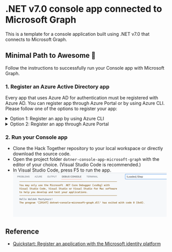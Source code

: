 # .NET v7.0 console app connected to Microsoft Graph

This is a template for a console application built using .NET v7.0 that connects to Microsoft Graph.

## Minimal Path to Awesome 🚀

Follow the instructions to successfully run your Console app with Microsoft Graph.

### 1. Register an Azure Active Directory app

Every app that uses Azure AD for authentication must be registered with Azure AD. You can register app through Azure Portal or by using Azure CLI. Please follow one of the options to register your app:

<details>
  <summary>Option 1: Register an app by using Azure CLI</summary>
  
#### Register an app by using Azure CLI

* [Install Azure CLI](https://learn.microsoft.com/cli/azure/install-azure-cli?view=azure-cli-latest) if you haven't already.
* Register your app on Microsoft Azure, by creating a new Azure AD app registration:
  * On macOS/Linux/in Bash:
    * Open terminal and change the working directory to the root of this project
    * To make the setup script executable, run `chmod +x ./setup.sh`
    * To register the app, run `./setup.sh`
    * When prompted, sign in with your **Microsoft 365 developer sandbox account**
  * On Windows/in PowerShell:
    * Open PowerShell and change the working directory to the root of this project
    * To register the app, run `.\setup.ps1`
    * When prompted, sign in with your **Microsoft 365 developer sandbox account**

</details>

<details>

  <summary>Option 2: Register an app through Azure Portal</summary>
  
#### Register your app through Azure Portal

* Go to [Azure Portal](https://portal.azure.com) and login with your testing account that has Application developer or administrator permissions.
* Select **Azure Active Directory**, and select **App Registrations** from the left side bar. Then select **+ New registration**.
* Give any name to your app. For **Supported account types**, select **Accounts in any organizational directory (Any Azure AD directory - Multitenant)**.
* Set the **Redirect URI** drop down to **Public client/native (mobile & desktop)** and enter `http://localhost`. Then, select **Register**.

Navigate to **Overview** tab and make a note of the **Application (client) ID**. You'll use it in the next steps.

</details>

### 2. Run your Console app

* Clone the Hack Together repository to your local workspace or directly download the source code.
* Open the project folder `dotner-console-app-microsoft-graph` with the editor of your choice. (Visual Studio Code is recommended.)
* In Visual Studio Code, press F5 to run the app.
  ![App output in the debug console in VSCode](./screenshot.png)

## Reference

* [Quickstart: Register an application with the Microsoft identity platform](https://learn.microsoft.com/en-us/azure/active-directory/develop/quickstart-register-app)
